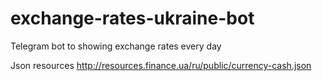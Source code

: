 # exchange-rates-ukraine-bot
Telegram bot to showing exchange rates every day


Json resources
http://resources.finance.ua/ru/public/currency-cash.json
